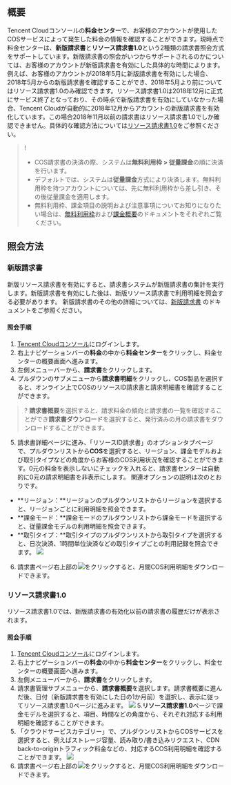 ## 概要
Tencent Cloudコンソールの**料金センター**で、お客様のアカウントが使用したCOSサービスによって発生した料金の情報を確認することができます。現時点で料金センターは、**新版請求書**と**リソース請求書1.0**という2種類の請求書照会方式をサポートしています。新版請求書の照会がいつからサポートされるのかについては、お客様のアカウントが新版請求書を有効にした具体的な時間によります。例えば、お客様のアカウントが2018年5月に新版請求書を有効にした場合、2018年5月からの新版請求書を確認することができ、2018年5月より前についてはリソース請求書1.0のみ確認できます。リソース請求書1.0は2018年12月に正式にサービス終了となっており、その時点で新版請求書を有効にしていなかった場合、Tencent Cloudが自動的に2018年12月からアカウントの新版請求書を有効化しています。この場合2018年11月以前の請求書はリソース請求書1.0でしか確認できません。具体的な確認方法については[リソース請求書1.0](https://intl.cloud.tencent.com/document/product/436/31631#JBZD)をご参照ください。

>!
>- COS請求書の決済の際、システムは**無料利用枠 > 従量課金**の順に決済を行います。
> - デフォルトでは、システムは**従量課金**方式により決済します。無料利用枠を持つアカウントについては、先に無料利用枠から差し引き、その後従量課金を適用します。
>- 無料利用枠、課金項目の説明および注意事項についてお知りになりたい場合は、[無料利用枠](https://intl.cloud.tencent.com/document/product/436/6240)および[課金概要](https://intl.cloud.tencent.com/document/product/436/16871)のドキュメントをそれぞれご覧ください。

## 照会方法
<span id="XBZD">

### 新版請求書
新版リソース請求書を有効にすると、請求書システムが新版請求書の集計を実行します。新版請求書を有効にした後は、新版リソース請求書で利用明細を照会する必要があります。
新版請求書のその他の詳細については、[新版請求書](https://intl.cloud.tencent.com/document/product/555/7432) のドキュメントをご参照ください。

#### 照会手順
1. [Tencent Cloudコンソール](https://console.cloud.tencent.com)にログインします。
2. 右上ナビゲーションバーの**料金**の中から**料金センター**をクリックし、料金センターの概要画面へ進みます。
3. 左側メニューバーから、**請求書**をクリックします。
4. プルダウンのサブメニューから**請求書明細**をクリックし、COS製品を選択すると、オンライン上でCOSのリソースID請求書と請求明細書を確認することができます。
  
>? **請求書概要**を選択すると、請求料金の傾向と請求書の一覧を確認することができ**請求書ダウンロード**を選択すると、発行済みの月の請求書をダウンロードすることができます。
5. 請求書詳細ページに進み、「リソースID請求書」のオプションタブページで、プルダウンリストから**COS**を選択すると、リージョン、課金モデルおよび取引タイプなどの角度からお客様のCOS利用状況を確認することができます。0元の料金を表示しないにチェックを入れると、請求書センターは自動的に0元の請求明細書を非表示にします。
関連オプションの説明は次のとおりです。
 - **リージョン：**リージョンのプルダウンリストからリージョンを選択すると、リージョンごとに利用明細を照会できます。
 - **課金モード：**課金モードのプルダウンリストから課金モードを選択すると、従量課金モデルの利用明細を照会できます。
 - **取引タイプ：**取引タイプのプルダウンリストから取引タイプを選択すると、日次決済、1時間単位決済などの取引タイプごとの利用記録を照会できます。
![](https://main.qcloudimg.com/raw/aa4fed889262089c6bf08e5c5cb8915c.png)
6. 請求書ページ右上部の<img src="https://main.qcloudimg.com/raw/e421450264489d44d20f11a44e15dfaa.png"  style="margin:0;">をクリックすると、月間COS利用明細をダウンロードできます。



<span id="JBZD">

### リソース請求書1.0

リソース請求書1.0では、新版請求書の有効化以前の請求書の履歴だけが表示されます。

#### 照会手順

1. [Tencent Cloudコンソール](https://console.cloud.tencent.com)にログインします。
2. 右上ナビゲーションバーの**料金**の中から**料金センター**をクリックし、料金センターの概要画面へ進みます。
3. 左側メニューバーから、**請求書**をクリックします。
4. 請求書管理サブメニューから、**請求書概要**を選択します。請求書概要に進んだ後、日付（新版請求書を有効にした日の1か月前）を選択し、表示に従ってリソース請求書1.0ページに進みます。
![](https://main.qcloudimg.com/raw/885e63855ce84695ea5bdb99aaf1884e.png)
5.**リソース請求書1.0**ページで課金モデルを選択すると、項目、時間などの角度から、それぞれ対応する利用明細を確認することができます。
6. 「クラウドサービスカテゴリー」で、プルダウンリストからCOSサービスを選択すると、例えばストレージ容量、読み取り/書き込みリクエスト、CDN back-to-originトラフィック料金などの、対応するCOS利用明細を確認することができます。
![](https://main.qcloudimg.com/raw/a222197e1008279b6590abc3f3e34c33.png)
7. 請求書ページ右上部の<img src="https://main.qcloudimg.com/raw/a62b1624cbabded9ada7f42549be5b44.png"  style="margin:0;">をクリックすると、月間COS利用明細をダウンロードできます。
